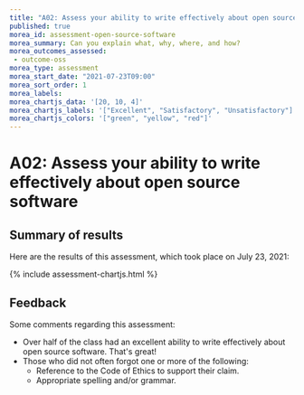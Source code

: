 ```yaml
---
title: "A02: Assess your ability to write effectively about open source software"
published: true
morea_id: assessment-open-source-software
morea_summary: Can you explain what, why, where, and how?
morea_outcomes_assessed:
 - outcome-oss
morea_type: assessment
morea_start_date: "2021-07-23T09:00"
morea_sort_order: 1
morea_labels:
morea_chartjs_data: '[20, 10, 4]'
morea_chartjs_labels: '["Excellent", "Satisfactory", "Unsatisfactory"]'
morea_chartjs_colors: '["green", "yellow", "red"]'
---
```

# A02: Assess your ability to write effectively about open source software

## Summary of results

Here are the results of this assessment, which took place on July 23, 2021:

{%  include assessment-chartjs.html  %}

## Feedback

Some comments regarding this assessment:

  * Over half of the class had an excellent ability to write effectively about open source software. That's great!
  * Those who did not often forgot one or more of the following:
    * Reference to the Code of Ethics to support their claim.
    * Appropriate spelling and/or grammar.


